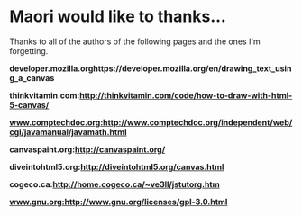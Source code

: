# Maori would like to thanks... #


Thanks to all of the authors of the following pages and the ones I'm forgetting.

**developer.mozilla.orghttps://developer.mozilla.org/en/drawing_text_using_a_canvas**

**thinkvitamin.com:http://thinkvitamin.com/code/how-to-draw-with-html-5-canvas/**

**www.comptechdoc.org:http://www.comptechdoc.org/independent/web/cgi/javamanual/javamath.html**

**canvaspaint.org:http://canvaspaint.org/**

**diveintohtml5.org:http://diveintohtml5.org/canvas.html**

**cogeco.ca:http://home.cogeco.ca/~ve3ll/jstutorg.htm**

**www.gnu.org:http://www.gnu.org/licenses/gpl-3.0.html**

